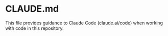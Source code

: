 # CLAUDE.md

This file provides guidance to Claude Code (claude.ai/code) when working with code in this repository.

